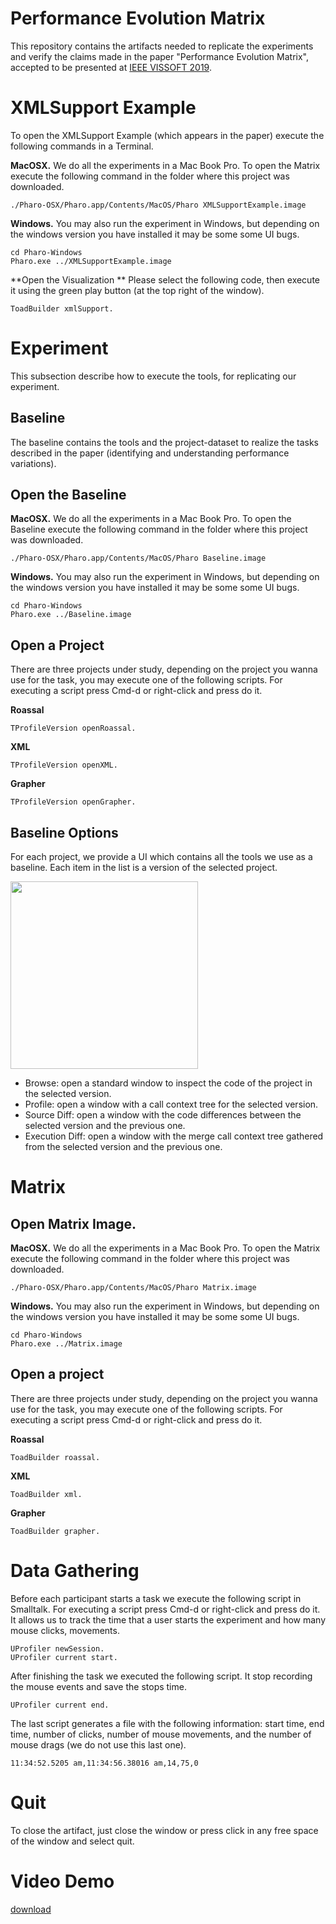 # Performance Evolution Matrix
This repository contains the artifacts needed to replicate the experiments and verify the claims made in the paper "Performance Evolution Matrix", accepted to be presented at [IEEE VISSOFT 2019](http://vissoft19.dcc.uchile.cl).


# XMLSupport Example

To open the XMLSupport Example (which appears in the paper) execute the following commands in a Terminal.

**MacOSX.** We do all the experiments in a Mac Book Pro. To open the Matrix execute the following command in the folder where this project was downloaded. 

```
./Pharo-OSX/Pharo.app/Contents/MacOS/Pharo XMLSupportExample.image
```

**Windows.**
You may also run the experiment in Windows, but depending on the windows version you have installed it may be some some UI bugs.
```
cd Pharo-Windows
Pharo.exe ../XMLSupportExample.image
```

**Open the Visualization **
Please select the following code, then execute it using the green play button (at the top right of the window).
```
ToadBuilder xmlSupport.
```

# Experiment
This subsection describe how to execute the tools, for replicating our experiment.

## Baseline
The baseline contains the tools and the project-dataset to realize the tasks described in the paper (identifying and understanding performance variations).

## Open the Baseline

**MacOSX.** We do all the experiments in a Mac Book Pro. To open the Baseline execute the following command in the folder where this project was downloaded. 

```
./Pharo-OSX/Pharo.app/Contents/MacOS/Pharo Baseline.image
```

**Windows.**
You may also run the experiment in Windows, but depending on the windows version you have installed it may be some some UI bugs.
```
cd Pharo-Windows
Pharo.exe ../Baseline.image
```

## Open a Project

There are three projects under study, depending on the project you wanna use for the task, you may execute one of the following scripts. For executing a script press Cmd-d or right-click and press do it.

**Roassal**
```
TProfileVersion openRoassal.
```

**XML**
```
TProfileVersion openXML.
```
**Grapher**
```
TProfileVersion openGrapher.
```

## Baseline Options
For each project, we provide a UI which contains all the tools we use as a baseline. Each item in the list is a version of the selected project.

<img src="images/baseline.png" width="300">

- Browse: open a standard window to inspect the code of the project in the selected version.
- Profile: open a window with a call context tree for the selected version.
- Source Diff: open a window with the code differences between the selected version and the previous one.
- Execution Diff: open a window with the merge call context tree gathered from the selected version and the previous one.

# Matrix

## Open Matrix Image.

**MacOSX.** We do all the experiments in a Mac Book Pro. To open the Matrix execute the following command in the folder where this project was downloaded. 

```
./Pharo-OSX/Pharo.app/Contents/MacOS/Pharo Matrix.image
```

**Windows.**
You may also run the experiment in Windows, but depending on the windows version you have installed it may be some some UI bugs.
```
cd Pharo-Windows
Pharo.exe ../Matrix.image
```

## Open a project

There are three projects under study, depending on the project you wanna use for the task, you may execute one of the following scripts. For executing a script press Cmd-d or right-click and press do it.

**Roassal**
```
ToadBuilder roassal.
```

**XML**
```
ToadBuilder xml.
```
**Grapher**
```
ToadBuilder grapher.
```

# Data Gathering

Before each participant starts a task we execute the following script in Smalltalk. For executing a script press Cmd-d or right-click and press do it. It allows us to track the time that a user starts the experiment and how many mouse clicks, movements.
```
UProfiler newSession.
UProfiler current start.
```

After finishing the task we executed the following script. It stop recording the mouse events and save the stops time.
```
UProfiler current end.
```

The last script generates a file with the following information: start time, end time, number of clicks, number of mouse movements, and the number of mouse drags (we do not use this last one).
```
11:34:52.5205 am,11:34:56.38016 am,14,75,0

```
# Quit
To close the artifact, just close the window or press click in any free space of the window and select quit.

# Video Demo
[download](https://github.com/jpsandoval/PerfEvoMatrix/blob/master/MatrixMovie.mp4)
